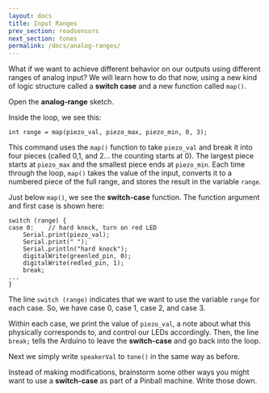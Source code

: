 ```yaml
---
layout: docs
title: Input Ranges
prev_section: readsensors
next_section: tones
permalink: /docs/analog-ranges/
--- 
```


What if we want to achieve different behavior on our outputs using different ranges of analog input? We will learn how to do that now, using a new kind of logic structure called a **switch case** and a new function called ```map()```.

Open the **analog-range** sketch. 

Inside the loop, we see this:

```
int range = map(piezo_val, piezo_max, piezo_min, 0, 3);
```

This command uses the ```map()``` function to take ```piezo_val``` and break it into four pieces (called 0,1, and 2... the counting starts at 0). The largest piece starts at ```piezo_max``` and the smallest piece ends at ```piezo_min```. Each time through the loop, ```map()``` takes the value of the input, converts it to a numbered piece of the full range, and stores the result in the variable ```range```.

Just below ```map()```, we see the **switch-case** function. The function argument and first case is shown here:

```
switch (range) {
case 0:    // hard knock, turn on red LED
    Serial.print(piezo_val);
    Serial.print(" ");
    Serial.println("hard knock");
    digitalWrite(greenled_pin, 0);
    digitalWrite(redled_pin, 1);
    break;
...
}
```

The line ```switch (range)``` indicates that we want to use the variable ```range``` for each case. So, we have case 0, case 1, case 2, and case 3. 

Within each case, we print the value of ```piezo_val```, a note about what this physically corresponds to, and control our LEDs accordingly. Then, the line ```break;``` tells the Arduino to leave the **switch-case** and go back into the loop. 

Next we simply write ```speakerVal``` to ```tone()``` in the same way as before.

Instead of making modifications, brainstorm some other ways you might want to use a **switch-case** as part of a Pinball machine. Write those down.